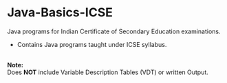 # Java-Basics-ICSE
Java programs for Indian Certificate of Secondary Education examinations.
<br>
- Contains Java programs taught under ICSE syllabus.
<br>
<b>Note:</b>
<br>
Does <b>NOT</b> include Variable Description Tables (VDT) or written Output.
